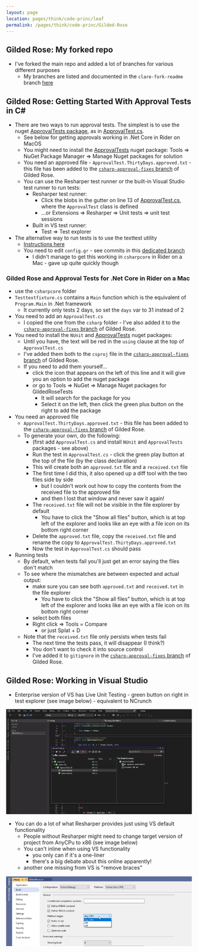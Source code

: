 ```yaml
---
layout: page
location: pages/think/code-princ/leaf
permalink: /pages/think/code-princ/Gilded-Rose
---
```


## Gilded Rose: My forked repo

- I've forked the main repo and added a lot of branches for various different purposes
    - My branches are listed and documented in the `clare-fork-readme` branch [here](https://github.com/claresudbery/GildedRose-Refactoring-Kata/blob/clare-fork-readme/README.md)

## Gilded Rose: Getting Started With Approval Tests in C#

- There are two ways to run approval tests. The simplest is to use the nuget [ApprovalTests package](https://github.com/approvals/ApprovalTests.Net), as in [ApprovalTest.cs](https://github.com/claresudbery/GildedRose-Refactoring-Kata/blob/csharp-liftup-start/csharp/ApprovalTest.cs). 
    - See below for getting approvals working in .Net Core in Rider on MacOS
    - You might need to install the [ApprovalTests](https://github.com/approvals/ApprovalTests.Net) nuget package: Tools => NuGet Package Manager => Manage Nuget packages for solution
    - You need an approved file - `ApprovalTest.ThirtyDays.approved.txt` - this file has been added to the [`csharp-approval-fixes` branch](https://github.com/claresudbery/GildedRose-Refactoring-Kata/tree/csharp-approval-fixes) of Gilded Rose.  
    - You can use the Resharper test runner or the built-in Visual Studio test runner to run tests: 
        - Resharper test runner:
            - Click the blobs in the gutter on line 13 of [ApprovalTest.cs](https://github.com/claresudbery/GildedRose-Refactoring-Kata/blob/csharp-liftup-start/csharp/ApprovalTest.cs), where the `ApprovalTest` class is defined
            - …or Extensions => Resharper => Unit tests => unit test sessions
        - Built in VS test runner: 
            - Test => Test explorer
- The alternative way to run tests is to use the texttest utility 
    - [Instructions here](https://clare-wiki.herokuapp.com/pages/think/code-princ/Refactoring#gilded-rose-c-approval-testing-with-texttest-tool)
    - You need to edit `config.gr` - see commits in this [dedicated branch](https://github.com/claresudbery/GildedRose-Refactoring-Kata/commits/csharp-approval-fixes)
        - I didn't manage to get this working in `csharpcore` in Rider on a Mac - gave up quite quickly though

### Gilded Rose and Approval Tests for .Net Core in Rider on a Mac

- use the `csharpcore` folder
- `Testtextfixture.cs` contains a `Main` function which is the equivalent of `Program.Main` in .Net framework
    - It currently only tests 2 days, so set the `days` var to 31 instead of 2 
- You need to add an `ApprovalTest.cs`
    - I copied the one from the `csharp` folder - I've also added it to the [`csharp-approval-fixes` branch](https://github.com/claresudbery/GildedRose-Refactoring-Kata/tree/csharp-approval-fixes) of Gilded Rose. 
- You need to install the `NUnit` and [ApprovalTests](https://github.com/approvals/ApprovalTests.Net) nuget packages: 
    - Until you have, the text will be red in the `using` clause at the top of `ApprovalTest.cs`
    - I've added them both to the `csproj` file in the [`csharp-approval-fixes` branch](https://github.com/claresudbery/GildedRose-Refactoring-Kata/tree/csharp-approval-fixes) of Gilded Rose. 
    - If you need to add them yourself...
        - click the icon that appears on the left of this line and it will give you an option to add the nuget package
        - or go to Tools => NuGet => Manage Nuget packages for GildedRoseTests
            - It will search for the package for you
            - Select it on the left, then click the green plus button on the right to add the package
- You need an approved file 
    - `ApprovalTest.ThirtyDays.approved.txt` - this file has been added to the [`csharp-approval-fixes` branch](https://github.com/claresudbery/GildedRose-Refactoring-Kata/tree/csharp-approval-fixes) of Gilded Rose. 
    - To generate your own, do the following:
        - (first add `ApprovalTest.cs` and install `NUnit` and `ApprovalTests` packages - see above)
        - Run the test in `ApprovalTest.cs` - click the green play button at the top of the file (by the class declaration)
        - This will create both an `approved.txt` file and a `received.txt` file
        - The first time I did this, it also opened up a diff tool with the two files side by side
            - but I couldn't work out how to copy the contents from the received file to the approved file
            - and then I lost that window and never saw it again!
        - The `received.txt` file will not be visible in the file explorer by default
            - You have to click the "Show all files" button, which is at top left of the explorer and looks like an eye with a file icon on its bottom right corner
        - Delete the `approved.txt` file, copy the `received.txt` file and rename the copy to `ApprovalTest.ThirtyDays.approved.txt`
        - Now the test in `ApprovalTest.cs` should pass
- Running tests
    - By default, when tests fail you'll just get an error saying the files don't match
    - To see where the mismatches are between expected and actual output:
        - make sure you can see both `approved.txt` and `received.txt` in the file explorer
            - You have to click the "Show all files" button, which is at top left of the explorer and looks like an eye with a file icon on its bottom right corner
        - select both files
        - Right click => Tools = Compare
            - or just Splat + D
    - Note that the `received.txt` file only persists when tests fail
        - The next time the tests pass, it will disappear (I think?)
        - You don't want to check it into source control
        - I've added it to `gitignore` in the [`csharp-approval-fixes` branch](https://github.com/claresudbery/GildedRose-Refactoring-Kata/tree/csharp-approval-fixes) of Gilded Rose. 

## Gilded Rose: Working in Visual Studio

- Enterprise version of VS has Live Unit Testing - green button on right in test explorer (see image below) - equivalent to NCrunch

![gilded-rose-visual-studio-live-unit-testing](/resources/images/gilded-rose-visual-studio-live-unit-testing.png)

- You can do a lot of what Resharper provides just using VS default functionality
    - People without Resharper might need to change target version of project from AnyCPu to x86 (see image below)
    - You can't inline when using VS functionality
        - you only can if it's a one-liner
        - there's a big debate about this online apparently!
    - another one missing from VS is "remove braces"

![gilded-rose-visual-studio-no-resharper-change-target-version](/resources/images/gilded-rose-visual-studio-no-resharper-change-target-version.png)